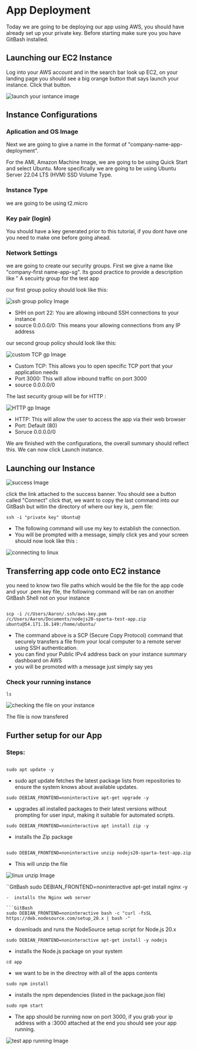# App Deployment 

Today we are going to be deploying our app using AWS, you should have already set up your private key. Before starting make sure you you have GitBash installed. 

## Launching our EC2 Instance 

Log into your AWS account and in the search bar look up EC2, on your landing page you should see a big orange button that says launch your instance. Click that button.

![launch your isntance image](/Images/awspic.JPG) 

## Instance Configurations 

### Aplication and OS Image 

Next we are going to give a name in the format of "company-name-app-deployment". 

For the AMI, Amazon Machine Image, we are going to be using Quick Start and select Ubuntu. More specifically we are going to be using Ubuntu Server 22.04 LTS (HVM) SSD Volume Type. 

### Instance Type 

we are going to be using t2.micro 

### Key pair (login)

You should have a key generated prior to this tutorial, if you dont have one you need to make one before going ahead.

### Network Settings 

we are going to create our security groups. First we give a name like "company-first name-app-sg".
Its good practice to provide a description like " A secuirty group for the test app 

our first group policy should look like this: 

![ssh group policy Image](/Images/awspic2.JPG)

- SHH on port 22: You are allowing inbound SSH connections to your instance 
- source 0.0.0.0/0: This means your allowing connections from any IP address 

our second group policy should look like this:

![custom TCP gp Image](/Images/awspic3.JPG)

- Custom TCP: This allows you to open specific TCP port that your application needs 
- Port 3000: This will allow inbound traffic on port 3000
- source 0.0.0.0/0 

The last security group will be for HTTP :

![HTTP gp Image](/Images/awspic4.JPG)

- HTTP: This will allow the user to access the app via their web browser 
- Port: Default (80)
- Soruce 0.0.0.0/0 


We are finished with the configurations, the overall summary should reflect this. We can now click Launch instance. 

## Launching our Instance 

![success Image](/Images/awspic5.JPG) 

click the link attached to the success banner. You should see a button called "Connect" click that, we want to copy the last command into our GitBash but witin the directory of where our key is, .pem file:
```GitBash
ssh -i "private key" Ubuntu@
```

- The following command will use my key to establish the connection. 
- You will be prompted with a message, simply click yes and your screen should now look like this : 

![connecting to linux](/Images/linuxpic.JPG)


## Transferring app code onto EC2 instance

you need to know two file paths which would be the file for the app code and your .pem key file, the following command will be ran on another GitBash Shell not on your instance 

```GitBash

scp -i /c/Users/Aaron/.ssh/aws-key.pem /c/Users/Aaron/Documents/nodejs20-sparta-test-app.zip ubuntu@54.171.16.149:/home/ubuntu/
```

- The command above is a SCP (Secure Copy Protocol) command that securely transfers a file from your local computer to a remote server using SSH authentication.
- you can find your Public IPv4 address back on your instance summary dashboard on AWS 
- you will be promoted with a message just simply say yes 

### Check your running instance 

```GitBash
ls 
```

![checking the file on your instance](/Images/linuxpic2.JPG)

The file is now transfered 

## Further setup for our App 

### Steps:

```GitBash

sudo apt update -y 
```
- sudo apt update fetches the latest package lists from repositories to ensure the system knows about available updates.

```GitBash
sudo DEBIAN_FRONTEND=noninteractive apt-get upgrade -y
```
- upgrades all installed packages to their latest versions without prompting for user input, making it suitable for automated scripts.

```GitBash
sudo DEBIAN_FRONTEND=noninteractive apt install zip -y
```
- installs the Zip package

```GitBash

sudo DEBIAN_FRONTEND=noninteractive unzip nodejs20-sparta-test-app.zip 
```
- This will unzip the file 

![linux unzip Image](/Images/linuxpic3.JPG) 

``GitBash
sudo DEBIAN_FRONTEND=noninteractive apt-get install nginx -y
```
-  installs the Nginx web server

```GitBash
sudo DEBIAN_FRONTEND=noninteractive bash -c "curl -fsSL https://deb.nodesource.com/setup_20.x | bash -"
```
- downloads and runs the NodeSource setup script for Node.js 20.x


```GitBash
sudo DEBIAN_FRONTEND=noninteractive apt-get install -y nodejs
```
- installs the Node.js package on your system

```GitBash
cd app
```
- we want to be in the directroy with all of the apps contents 

```GitBash
sudo npm install 
```

- installs the npm dependencies (listed in the package.json file)

```GitBash
sudo npm start
```

- The app should be running now on port 3000, if you grab your ip address with a :3000 attached at the end you should see your app running. 

![test app running Image](/Images/testapp.JPG)

